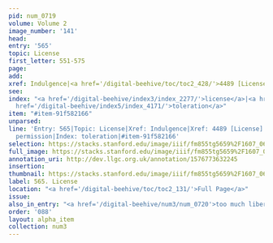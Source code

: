 ```yaml
---
pid: num_0719
volume: Volume 2
image_number: '141'
head: 
entry: '565'
topic: License
first_letter: 551-575
page: 
add: 
xref: Indulgence|<a href='/digital-beehive/toc/toc2_428/'>4489 [License]</a>
see: 
index: "<a href='/digital-beehive/index3/index_2277/'>license</a>|<a href='/digital-beehive/index4/index_2961/'>permission</a>|<a
  href='/digital-beehive/index5/index_4171/'>toleration</a>"
item: "#item-91f582166"
unparsed: 
line: 'Entry: 565|Topic: License|Xref: Indulgence|Xref: 4489 [License]|Index: license|Index:
  permission|Index: toleration|#item-91f582166'
selection: https://stacks.stanford.edu/image/iiif/fm855tg5659%2F1607_0608/483,934,2793,539/full/0/default.jpg
full_image: https://stacks.stanford.edu/image/iiif/fm855tg5659%2F1607_0608/full/full/0/default.jpg
annotation_uri: http://dev.llgc.org.uk/annotation/1576773632245
insertion: 
thumbnail: https://stacks.stanford.edu/image/iiif/fm855tg5659%2F1607_0608/483,934,600,180/250,/0/default.jpg
label: 565. License
location: "<a href='/digital-beehive/toc/toc2_131/'>Full Page</a>"
issue: 
also_in_entry: "<a href='/digital-beehive/num3/num_0720'>too much liberty</a>"
order: '088'
layout: alpha_item
collection: num3
---
```

